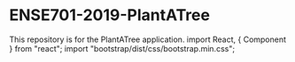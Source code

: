 # ENSE701-2019-PlantATree
This repository is for the PlantATree application.
import React, { Component } from "react";
import "bootstrap/dist/css/bootstrap.min.css";